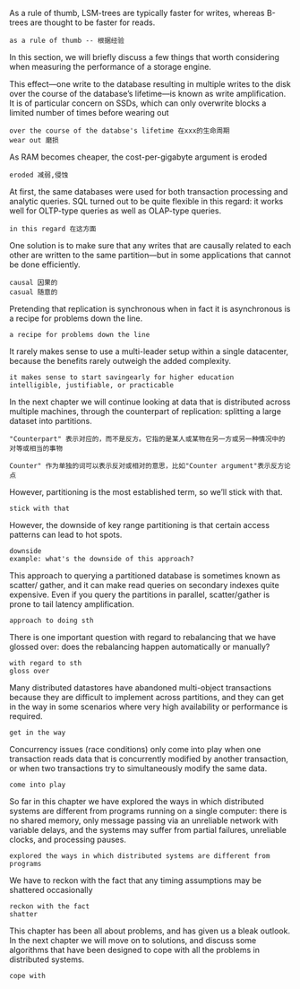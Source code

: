 As a rule of thumb, LSM-trees are typically faster for writes, whereas B-trees are thought to be faster for reads.  
```
as a rule of thumb -- 根据经验
```
In this section, we will briefly discuss a few things that worth considering when measuring the performance of a storage engine.

This effect—one write to the database resulting in multiple writes to the disk over the course of the database’s lifetime—is known as write amplification.
It is of particular concern on SSDs, which can only overwrite blocks a limited number of times before wearing out
```
over the course of the databse's lifetime 在xxx的生命周期
wear out 磨损
```
As RAM becomes cheaper, the cost-per-gigabyte argument is eroded
```
eroded 减弱,侵蚀
```
At first, the same databases were used for both transaction processing and analytic queries. SQL turned out to be quite flexible in this regard: it works well for OLTP-type queries as well as OLAP-type queries.
```
in this regard 在这方面
```
One solution is to make sure that any writes that are causally related to each other are written to the same partition—but in some applications that cannot be done efficiently.
```
causal 因果的
casual 随意的
```
Pretending that replication is synchronous when in fact it is asynchronous is a recipe for problems down the line.
```
a recipe for problems down the line
```
It rarely makes sense to use a multi-leader setup within a single datacenter, because the benefits rarely outweigh the added complexity.
```
it makes sense to start savingearly for higher education
intelligible, justifiable, or practicable
```
In the next chapter we will continue looking at data that is distributed across multiple machines, through the counterpart of replication: splitting a large dataset into partitions.
```
"Counterpart" 表示对应的，而不是反方。它指的是某人或某物在另一方或另一种情况中的对等或相当的事物

Counter" 作为单独的词可以表示反对或相对的意思，比如"Counter argument"表示反方论点
```
However, partitioning is the most established term, so we’ll stick with that.
```
stick with that
```
However, the downside of key range partitioning is that certain access patterns can lead to hot spots.
```
downside
example: what's the downside of this approach?
```
This approach to querying a partitioned database is sometimes known as scatter/ gather, and it can make read queries on secondary indexes quite expensive. Even if you query the partitions in parallel, scatter/gather is prone to tail latency amplification.
```
approach to doing sth
```
There is one important question with regard to rebalancing that we have glossed over: does the rebalancing happen automatically or manually?
```
with regard to sth
gloss over
```
Many distributed datastores have abandoned multi-object transactions because they are difficult to implement across partitions, and they can get in the way in some scenarios where very high availability or performance is required.
```
get in the way 
```
Concurrency issues (race conditions) only come into play when one transaction reads data that is concurrently modified by another transaction, or when two transactions try to simultaneously modify the same data.
```
come into play
```
So far in this chapter we have explored the ways in which distributed systems are different from programs running on a single computer: there is no shared memory, only message passing via an unreliable network with variable delays, and the systems may suffer from partial failures, unreliable clocks, and processing pauses.
```
explored the ways in which distributed systems are different from programs
```
We have to reckon with the fact that any timing assumptions may be shattered occasionally
```
reckon with the fact
shatter
```
This chapter has been all about problems, and has given us a bleak outlook. In the next chapter we will move on to solutions, and discuss some algorithms that have been designed to cope with all the problems in distributed systems.
```
cope with 
```
